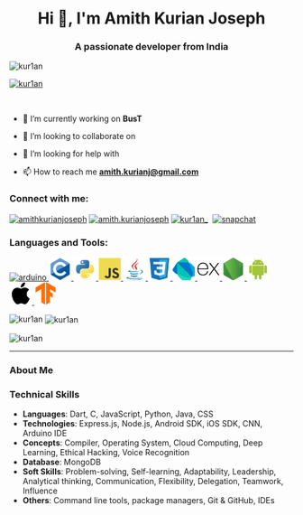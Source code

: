 
<h1 align="center">Hi 👋, I'm Amith Kurian Joseph</h1>
<h3 align="center">A passionate developer from India</h3>

<p align="left"> <img src="https://komarev.com/ghpvc/?username=kur1an&label=Profile%20views&color=0e75b6&style=flat" alt="kur1an" /> </p>

<p align="left"> <a href="https://github.com/ryo-ma/github-profile-trophy"><img src="https://github-profile-trophy.vercel.app/?username=kur1an" alt="kur1an" /></a> </p>

<p align="left"> <a href="https://twitter.com/kur1an__" target="blank"><img src="https://img.shields.io/twitter/follow/kur1an__?logo=twitter&style=for-the-badge" alt="" /></a> </p>

- 🔭 I’m currently working on **BusT**

- 👯 I’m looking to collaborate on 

- 🤝 I’m looking for help with 

- 📫 How to reach me **amith.kurianj@gmail.com**

<h3 align="left">Connect with me:</h3>
<p align="left">
  <a href="https://linkedin.com/in/amithkurianjoseph" target="blank"><img align="center" src="https://raw.githubusercontent.com/rahuldkjain/github-profile-readme-generator/master/src/images/icons/Social/linked-in-alt.svg" alt="amithkurianjoseph" height="30" width="40" /></a>
  <a href="https://www.facebook.com/amith.kurianjoseph/" target="_blank"><img align="center" src="https://image.flaticon.com/icons/png/512/20/20673.png" alt="amith.kurianjoseph" height="30" width="40" /></a>
  <a href="https://www.instagram.com/kur1an_/" target="_blank"><img align="center" src="https://upload.wikimedia.org/wikipedia/commons/thumb/a/a5/Instagram_icon.png/768px-Instagram_icon.png" alt="kur1an_" height="30" width="40" /></a>
  <a href="https://twitter.com/kur1an__" target="_blank"><img align="center" src="https://img.shields.io/twitter/follow/kur1an__?logo=twitter&style=for-the-badge" alt="" /></a>
  <a href="https://www.snapchat.com/add/kuri.annn?share_id=jpH8VNyEdXA&locale=en-US" target="_blank"><img align="center" src="https://upload.wikimedia.org/wikipedia/commons/thumb/a/ad/Snapchat_logo.svg/2048px-Snapchat_logo.svg.png" alt="snapchat" height="30" width="40" /></a>
</p>

<h3 align="left">Languages and Tools:</h3>
<p align="left"> 
  <a href="https://www.arduino.cc/" target="_blank" rel="noreferrer"> <img src="https://cdn.worldvectorlogo.com/logos/arduino-1.svg" alt="arduino" width="40" height="40"/> </a> 
  <a href="https://www.cprogramming.com/" target="_blank" rel="noreferrer"> <img src="https://raw.githubusercontent.com/devicons/devicon/master/icons/c/c-original.svg" alt="c" width="40" height="40"/> </a>
  <a href="https://www.python.org/" target="_blank" rel="noreferrer"> <img src="https://raw.githubusercontent.com/devicons/devicon/master/icons/python/python-original.svg" alt="python" width="40" height="40"/> </a>
  <a href="https://www.javascript.com/" target="_blank" rel="noreferrer"> <img src="https://raw.githubusercontent.com/devicons/devicon/master/icons/javascript/javascript-original.svg" alt="javascript" width="40" height="40"/> </a>
  <a href="https://www.java.com/" target="_blank" rel="noreferrer"> <img src="https://raw.githubusercontent.com/devicons/devicon/master/icons/java/java-original.svg" alt="java" width="40" height="40"/> </a>
  <a href="https://www.w3.org/Style/CSS/" target="_blank" rel="noreferrer"> <img src="https://raw.githubusercontent.com/devicons/devicon/master/icons/css3/css3-original.svg" alt="css" width="40" height="40"/> </a>
  <!-- Add more tools and languages as needed -->
  <a href="https://dart.dev/" target="_blank" rel="noreferrer"> <img src="https://raw.githubusercontent.com/devicons/devicon/master/icons/dart/dart-original.svg" alt="dart" width="40" height="40"/> </a>
  <a href="https://expressjs.com/" target="_blank" rel="noreferrer"> <img src="https://raw.githubusercontent.com/devicons/devicon/master/icons/express/express-original.svg" alt="express" width="40" height="40"/> </a>
  <a href="https://nodejs.org/" target="_blank" rel="noreferrer"> <img src="https://raw.githubusercontent.com/devicons/devicon/master/icons/nodejs/nodejs-original.svg" alt="nodejs" width="40" height="40"/> </a>
  <a href="https://www.android.com/" target="_blank" rel="noreferrer"> <img src="https://raw.githubusercontent.com/devicons/devicon/master/icons/android/android-original.svg" alt="android" width="40" height="40"/> </a>
  <a href="https://www.apple.com/ios/" target="_blank" rel="noreferrer"> <img src="https://raw.githubusercontent.com/devicons/devicon/master/icons/apple/apple-original.svg" alt="ios" width="40" height="40"/> </a>
  <a href="https://www.tensorflow.org/" target="_blank" rel="noreferrer"> <img src="https://raw.githubusercontent.com/devicons/devicon/master/icons/tensorflow/tensorflow-original.svg" alt="tensorflow" width="40" height="40"/> </a>
</p>

<p><img align="left" src="https://github-readme-stats.vercel.app/api/top-langs?username=kur1an&show_icons=true&locale=en&layout=compact" alt="kur1an" /></p>

<p>&nbsp;<img align="center" src="https://github-readme-stats.vercel.app/api?username=kur1an&show_icons=true&locale=en" alt="kur1an" /></p>

<p><img align="center" src="https://github-readme-streak-stats.herokuapp.com/?user=kur1an&" alt="kur1an" /></p>

---

### About Me

### Technical Skills

- **Languages**: Dart, C, JavaScript, Python, Java, CSS
- **Technologies**: Express.js, Node.js, Android SDK, iOS SDK, CNN, Arduino IDE
- **Concepts**: Compiler, Operating System, Cloud Computing, Deep Learning, Ethical Hacking, Voice Recognition
- **Database**: MongoDB
- **Soft Skills**: Problem-solving, Self-learning, Adaptability, Leadership, Analytical thinking, Communication, Flexibility, Delegation, Teamwork, Influence
- **Others**: Command line tools, package managers, Git & GitHub, IDEs
